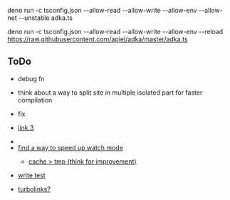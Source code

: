 deno run -c tsconfig.json --allow-read --allow-write --allow-env --allow-net --unstable adka.ts

deno run -c tsconfig.json --allow-read --allow-write --allow-env --reload https://raw.githubusercontent.com/apiel/adka/master/adka.ts

## ToDo

- debug fn

- think about a way to split site in multiple isolated part
  for faster compilation

- fix <li><a href="&#x2F;&#x2F;item&#x2F;3">link 3</a></li><li><a href="&#x2F;&#x2F;item&#x2F;2">

- find a way to speed up watch mode
    - cache > tmp (think for improvement)
- write test

- turbolinks?
